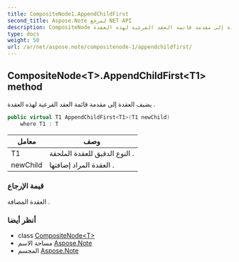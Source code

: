 ```yaml
---
title: CompositeNode1.AppendChildFirst
second_title: Aspose.Note لمرجع NET API
description: CompositeNode طريقة. يضيف العقدة إلى مقدمة قائمة العقد الفرعية لهذه العقدة .
type: docs
weight: 50
url: /ar/net/aspose.note/compositenode-1/appendchildfirst/
---
```

## CompositeNode&lt;T&gt;.AppendChildFirst&lt;T1&gt; method

يضيف العقدة إلى مقدمة قائمة العقد الفرعية لهذه العقدة .

```csharp
public virtual T1 AppendChildFirst<T1>(T1 newChild)
    where T1 : T
```

| معامل | وصف |
| --- | --- |
| T1 | النوع الدقيق للعقدة الملحقة . |
| newChild | العقدة المراد إضافتها . |

### قيمة الإرجاع

العقدة المضافة .

### أنظر أيضا

* class [CompositeNode&lt;T&gt;](../)
* مساحة الاسم [Aspose.Note](../../compositenode-1/)
* المجسم [Aspose.Note](../../../)


